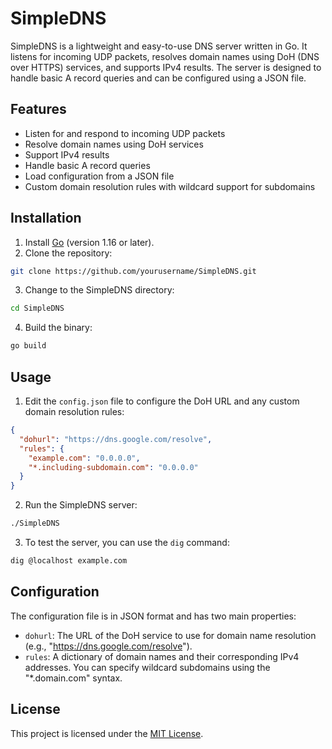 # SimpleDNS

SimpleDNS is a lightweight and easy-to-use DNS server written in Go. It listens for incoming UDP packets, resolves domain names using DoH (DNS over HTTPS) services, and supports IPv4 results. The server is designed to handle basic A record queries and can be configured using a JSON file.

## Features

- Listen for and respond to incoming UDP packets
- Resolve domain names using DoH services
- Support IPv4 results
- Handle basic A record queries
- Load configuration from a JSON file
- Custom domain resolution rules with wildcard support for subdomains

## Installation

1. Install [Go](https://golang.org/doc/install) (version 1.16 or later).
2. Clone the repository:

```sh
git clone https://github.com/yourusername/SimpleDNS.git
```

3. Change to the SimpleDNS directory:

```sh
cd SimpleDNS
```

4. Build the binary:

```sh
go build
```

## Usage

1. Edit the `config.json` file to configure the DoH URL and any custom domain resolution rules:

```json
{
  "dohurl": "https://dns.google.com/resolve",
  "rules": {
    "example.com": "0.0.0.0",
    "*.including-subdomain.com": "0.0.0.0"
  }
}
```

2. Run the SimpleDNS server:

```sh
./SimpleDNS
```

3. To test the server, you can use the `dig` command:

```sh
dig @localhost example.com
```

## Configuration

The configuration file is in JSON format and has two main properties:

- `dohurl`: The URL of the DoH service to use for domain name resolution (e.g., "https://dns.google.com/resolve").
- `rules`: A dictionary of domain names and their corresponding IPv4 addresses. You can specify wildcard subdomains using the "*.domain.com" syntax.

## License

This project is licensed under the [MIT License](LICENSE.md). 
